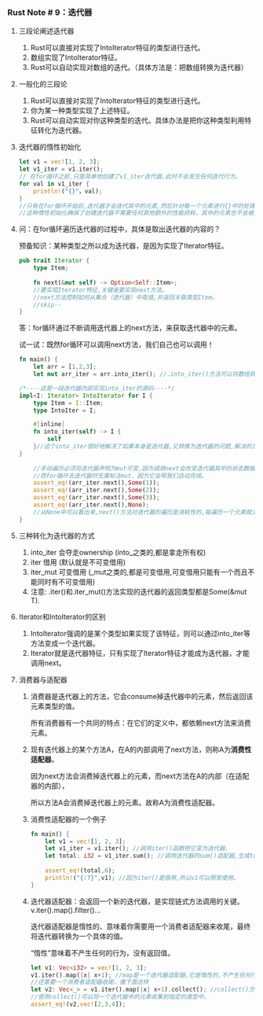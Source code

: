 ### Rust Note # 9：迭代器

1. 三段论阐述迭代器

   1. Rust可以直接对实现了IntoIterator特征的类型进行迭代。
   2. 数组实现了IntoIterator特征。
   3. Rust可以自动实现对数组的迭代。（具体方法是：把数组转换为迭代器）

2. 一般化的三段论

   1. Rust可以直接对实现了IntoIterator特征的类型进行迭代。
   2. 你为某一种类型实现了上述特征。
   3. Rust可以自动实现对你这种类型的迭代。具体办法是把你这种类型利用特征转化为迭代器。

3. 迭代器的惰性初始化

   ```rust
   let v1 = vec![1, 2, 3];
   let v1_iter = v1.iter();
   // 在for循环之前,只是简单地创建了v1_iter迭代器,此时不会发生任何迭代行为。
   for val in v1_iter {
       println!("{}"，val);
   }
   //只有在for循环开始后,迭代器才会迭代其中的元素,然后针对每一个元素进行{}中的处理。
   //这种惰性初始化确保了创建迭代器不需要任何其他额外的性能损耗，其中的元素也不会被消耗。
   ```

4. 问：在for循环遍历迭代器的过程中，具体是取出迭代器的内容的？

   预备知识：某种类型之所以成为迭代器，是因为实现了Iterator特征。

   ```rust
   pub trait Iterator {
       type Item;
       
       fn next(&mut self) -> Option<Self::Item>;
       //要实现Iterator特征,关键是要实现next方法。
       //next方法控制如何从集合（迭代器）中取值,并返回关联类型Item。
       //skip--
   }
   ```

   答：for循环通过不断调用迭代器上的next方法，来获取迭代器中的元素。

   试一试：既然for循环可以调用next方法，我们自己也可以调用！

   ```rust
   fn main() {
       let arr = [1,2,3];
       let mut arr_iter = arr.into_iter(); //.into_iter()方法可以将数组转换为迭代器.
   
   /*----这是一段迭代器内部实现into_iter的源码----*/
   impl<I: Iterator> IntoIterator for I {
       type Item = I::Item;
       type IntoIter = I;
   
       #[inline]
       fn into_iter(self) -> I {
           self
       }//这个into_iter很好地解决了如果本身是迭代器,又转换为迭代器的问题,解决的方法就是返回自身。
   }
       
       //手动遍历必须将迭代器声明为mut可变,因为调用next会改变迭代器其中的状态数据。
       //而for循环去迭代器时无需标注mut，因为它会帮我们自动完成。
       assert_eq!(arr_iter.next(),Some(1));
       assert_eq!(arr_iter.next(),Some(2));
       assert_eq!(arr_iter.next(),Some(3));
       assert_eq!(arr_iter.next(),None);
       //从None中可以看出来,next()方法对迭代器的遍历是消耗性的,每遍历一个元素就消耗一个元素,最终返回None.
   }
   ```

5. 三种转化为迭代器的方式

   1. into_iter 会夺走ownership (into_之类的,都是拿走所有权)
   2. iter 借用 (默认就是不可变借用)
   3. iter_mut 可变借用 (_mut之类的,都是可变借用,可变借用只能有一个而且不能同时有不可变借用)
   4. 注意: .iter()和.iter_mut()方法实现的迭代器的返回类型都是Some(&mut T).

6. Iterator和IntoIterator的区别

   1. IntoIterator强调的是某个类型如果实现了该特征，则可以通过into_iter等方法变成一个迭代器。
   2. Iterator就是迭代器特征，只有实现了Iterator特征才能成为迭代器，才能调用next。

7. 消费器与适配器

   1. 消费器是迭代器上的方法，它会consume掉迭代器中的元素，然后返回该元素类型的值。

      所有消费器有一个共同的特点：在它们的定义中，都依赖next方法来消费元素。

   2. 现有迭代器上的某个方法A，在A的内部调用了next方法，则称A为**消费性适配器**。

      因为next方法会消费掉迭代器上的元素，而next方法在A的内部（在适配器的内部），

      所以方法A会消费掉迭代器上的元素。故称A为消费性适配器。

   3. 消费性适配器的一个例子

      ```rust
      fn main() {
          let v1 = vec![1, 2, 3];
          let v1_iter = v1.iter(); //调用iter()函数把它变为迭代器.
          let total: i32 = v1_iter.sum(); //调用迭代器的sum()适配器,生成total的值.
          
          assert_eq!(total,6);
          println!("{:?}",v1); //因为iter()是借用,所以v1可以照常使用。
      }
      ```

   4. 迭代器适配器：会返回一个新的迭代器，是实现链式方法调用的关键。v.iter().map().filter()...

      迭代器适配器是惰性的、意味着你需要用一个消费者适配器来收尾，最终将迭代器转换为一个具体的值。

      “惰性”意味着不产生任何的行为，没有返回值。

      ```rust
      let v1: Vec<i32> = vec![1, 2, 3];
      v1.iter().map(|x| x+1); //map是一个迭代器适配器,它是惰性的,不产生任何行为。
      //还需要一个消费者适配器收尾，像下面这样
      let v2: Vec<_> = v1.iter().map(|x| x+1).collect(); //collect()方法是一个消费者适配器.
      //使用collect()可以将一个迭代器中的元素收集到指定的类型中。
      assert_eq!(v2,vec![2,3,4]);
      ```

      































